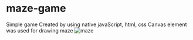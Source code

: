 # maze-game
Simple game
Created by using native javaScript, html, css
Canvas element was used for drawing maze
![maze](https://user-images.githubusercontent.com/82396187/186430970-89b4fe7d-59ba-41a8-93ae-ef1cf1be56a3.gif)

